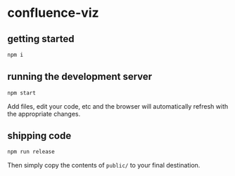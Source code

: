 # confluence-viz

## getting started

```bash
npm i
```

## running the development server

```bash
npm start
```

Add files, edit your code, etc and the browser will automatically refresh with the appropriate changes.

## shipping code

```bash
npm run release
```

Then simply copy the contents of `public/` to your final destination.
